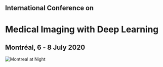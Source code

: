<h2 class="midl">International Conference on</h2>
<h1 class="midl">Medical&nbsp;Imaging with Deep&nbsp;Learning</h1>
<h2 class="centered">Montréal, 6 ‑ 8 July 2020</h2>

<p class="primary-photo centered">
    <img alt="Montreal at Night" src="/images/montreal-at-night.jpg">
</p>
